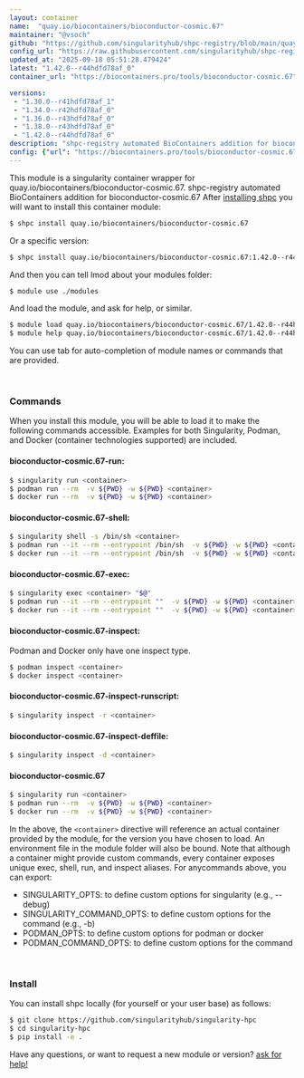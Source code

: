 ```yaml
---
layout: container
name:  "quay.io/biocontainers/bioconductor-cosmic.67"
maintainer: "@vsoch"
github: "https://github.com/singularityhub/shpc-registry/blob/main/quay.io/biocontainers/bioconductor-cosmic.67/container.yaml"
config_url: "https://raw.githubusercontent.com/singularityhub/shpc-registry/main/quay.io/biocontainers/bioconductor-cosmic.67/container.yaml"
updated_at: "2025-09-18 05:51:28.479424"
latest: "1.42.0--r44hdfd78af_0"
container_url: "https://biocontainers.pro/tools/bioconductor-cosmic.67"

versions:
 - "1.30.0--r41hdfd78af_1"
 - "1.34.0--r42hdfd78af_0"
 - "1.36.0--r43hdfd78af_0"
 - "1.38.0--r43hdfd78af_0"
 - "1.42.0--r44hdfd78af_0"
description: "shpc-registry automated BioContainers addition for bioconductor-cosmic.67"
config: {"url": "https://biocontainers.pro/tools/bioconductor-cosmic.67", "maintainer": "@vsoch", "description": "shpc-registry automated BioContainers addition for bioconductor-cosmic.67", "latest": {"1.42.0--r44hdfd78af_0": "sha256:873b7361c6007ca8d582264f71bfca959d460eadfeedcaafff344156d9f58313"}, "tags": {"1.30.0--r41hdfd78af_1": "sha256:76e895768a0957ffb4af2a3da9627cb1f490dbd782966fd5c027d1b8d8020e92", "1.34.0--r42hdfd78af_0": "sha256:1278951be57a3d4102ec0cb9abc207e5002e4a66beaba25fb1addad17b7e8371", "1.36.0--r43hdfd78af_0": "sha256:e7f4ddc0d62bea8da258c144e1b07fee196015f87dbe85c657ab3e1400b18628", "1.38.0--r43hdfd78af_0": "sha256:28b699a1a21a99ec1e3b8c2c8755a040d6f115b4ecc80e1d51ce42a440437cb5", "1.42.0--r44hdfd78af_0": "sha256:873b7361c6007ca8d582264f71bfca959d460eadfeedcaafff344156d9f58313"}, "docker": "quay.io/biocontainers/bioconductor-cosmic.67"}
---
```


This module is a singularity container wrapper for quay.io/biocontainers/bioconductor-cosmic.67.
shpc-registry automated BioContainers addition for bioconductor-cosmic.67
After [installing shpc](#install) you will want to install this container module:


```bash
$ shpc install quay.io/biocontainers/bioconductor-cosmic.67
```

Or a specific version:

```bash
$ shpc install quay.io/biocontainers/bioconductor-cosmic.67:1.42.0--r44hdfd78af_0
```

And then you can tell lmod about your modules folder:

```bash
$ module use ./modules
```

And load the module, and ask for help, or similar.

```bash
$ module load quay.io/biocontainers/bioconductor-cosmic.67/1.42.0--r44hdfd78af_0
$ module help quay.io/biocontainers/bioconductor-cosmic.67/1.42.0--r44hdfd78af_0
```

You can use tab for auto-completion of module names or commands that are provided.

<br>

### Commands

When you install this module, you will be able to load it to make the following commands accessible.
Examples for both Singularity, Podman, and Docker (container technologies supported) are included.

#### bioconductor-cosmic.67-run:

```bash
$ singularity run <container>
$ podman run --rm  -v ${PWD} -w ${PWD} <container>
$ docker run --rm  -v ${PWD} -w ${PWD} <container>
```

#### bioconductor-cosmic.67-shell:

```bash
$ singularity shell -s /bin/sh <container>
$ podman run --it --rm --entrypoint /bin/sh  -v ${PWD} -w ${PWD} <container>
$ docker run --it --rm --entrypoint /bin/sh  -v ${PWD} -w ${PWD} <container>
```

#### bioconductor-cosmic.67-exec:

```bash
$ singularity exec <container> "$@"
$ podman run --it --rm --entrypoint ""  -v ${PWD} -w ${PWD} <container> "$@"
$ docker run --it --rm --entrypoint ""  -v ${PWD} -w ${PWD} <container> "$@"
```

#### bioconductor-cosmic.67-inspect:

Podman and Docker only have one inspect type.

```bash
$ podman inspect <container>
$ docker inspect <container>
```

#### bioconductor-cosmic.67-inspect-runscript:

```bash
$ singularity inspect -r <container>
```

#### bioconductor-cosmic.67-inspect-deffile:

```bash
$ singularity inspect -d <container>
```



#### bioconductor-cosmic.67

```bash
$ singularity run <container>
$ podman run --rm  -v ${PWD} -w ${PWD} <container>
$ docker run --rm  -v ${PWD} -w ${PWD} <container>
```


In the above, the `<container>` directive will reference an actual container provided
by the module, for the version you have chosen to load. An environment file in the
module folder will also be bound. Note that although a container
might provide custom commands, every container exposes unique exec, shell, run, and
inspect aliases. For anycommands above, you can export:

 - SINGULARITY_OPTS: to define custom options for singularity (e.g., --debug)
 - SINGULARITY_COMMAND_OPTS: to define custom options for the command (e.g., -b)
 - PODMAN_OPTS: to define custom options for podman or docker
 - PODMAN_COMMAND_OPTS: to define custom options for the command

<br>

### Install

You can install shpc locally (for yourself or your user base) as follows:

```bash
$ git clone https://github.com/singularityhub/singularity-hpc
$ cd singularity-hpc
$ pip install -e .
```

Have any questions, or want to request a new module or version? [ask for help!](https://github.com/singularityhub/singularity-hpc/issues)